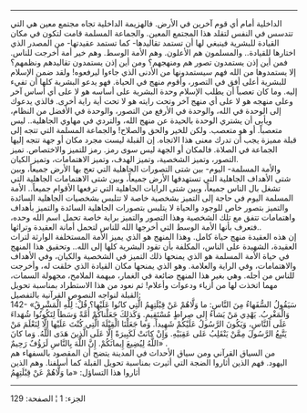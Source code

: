 ------------------------------------------------------------------------

الداخلية أمام أي قوم آخرين في الأرض. فالهزيمة الداخلية تجاه مجتمع معين
هي التي تتدسس في النفس لتقلد هذا المجتمع المعين. والجماعة المسلمة قامت
لتكون في مكان القيادة للبشرية فينبغي لها أن تستمد تقاليدها- كما تستمد
عقيدتها- من المصدر الذي اختارها للقيادة.. والمسلمون هم الأعلون. وهم
الأمة الوسط. وهم خير أمة أخرجت للناس. فمن أين إذن يستمدون تصور هم
ومنهجهم؟ ومن أين إذن يستمدون تقاليدهم ونظمهم؟  
إلا يستمدوها من الله فهم سيستمدونها من الأدنى الذي جاءوا ليرفعوه! ولقد
ضمن الإسلام للبشرية أعلى أفق في التصور، وأقوم منهج في الحياة. فهو يدعو
البشرية كلها أن تفيء إليه. وما كان تعصباً أن يطلب الإسلام وحدة البشرية
على أساسه هو لا على أي أساس آخر وعلى منهجه هو لا على أي منهج آخر وتحت
رايته هو لا تحت أية راية أخرى. فالذي يدعوك إلى الوحدة في الله، والوحدة
في الأرفع من التصور، والوحدة في الأفضل من النظام، ويأبى أن يشتري الوحدة
بالحيدة عن منهج الله، والتردي في مهاوي الجاهلية.. ليس متعصباً. أو هو
متعصب. ولكن للخير والحق والصلاح! والجماعة المسلمة التي تتجه إلى قبلة
مميزة يجب أن تدرك معنى هذا الاتجاه. إن القبلة ليست مجرد مكان أو جهة تتجه
إليها الجماعة في الصلاة. فالمكان أو الجهة ليس سوى رمز. رمز للتميز
والاختصاص. تميز التصور، وتميز الشخصية، وتميز الهدف، وتميز الاهتمامات،
وتميز الكيان.  
والأمة المسلمة- اليوم- بين شتى التصورات الجاهلية التي تعج بها الأرض
جميعاً، وبين شتى الأهداف الجاهلية التي تستهدفها الأرض جميعاً، وبين شتى
الاهتمامات الجاهلية التي تشغل بال الناس جميعاً، وبين شتى الرايات الجاهلية
التي ترفعها الأقوام جميعاً.. الأمة المسلمة اليوم في حاجة إلى التميز
بشخصية خاصة لا تتلبس بشخصيات الجاهلية السائدة والتميز بتصور خاص للوجود
والحياة لا يتلبس بتصورات الجاهلية السائدة والتميز بأهداف واهتمامات تتفق
مع تلك الشخصية وهذا التصور والتميز براية خاصة تحمل اسم الله وحده، فتعرف
بأنها الأمة الوسط التي أخرجها الله للناس لتحمل أمانة العقيدة وتراثها..  
إن هذه العقيدة منهج حياة كامل. وهذا المنهج هو الذي يميز الأمة المستخلفة
الوارثة لتراث العقيدة، الشهيدة على الناس، المكلفة بأن تقود البشرية كلها
إلى الله.. وتحقيق هذا المنهج في حياة الأمة المسلمة هو الذي يمنحها ذلك
التميز في الشخصية والكيان، وفي الأهداف والاهتمامات، وفي الراية والعلامة.
وهو الذي يمنحها مكان القيادة الذي خلقت له، وأخرجت للناس من أجله. وهي
بغير هذا المنهج ضائعة في الغمار، مبهمة الملامح، مجهولة السمات، مهما
اتخذت لها من أزياء ودعوات وأعلام! ثم نعود من هذا الاستطراد بمناسبة تحويل
القبلة لنواجه النصوص القرآنية بالتفصيل:  
142- «سَيَقُولُ السُّفَهاءُ مِنَ النَّاسِ: ما وَلَّاهُمْ عَنْ قِبْلَتِهِمُ الَّتِي كانُوا عَلَيْها؟ قُلْ:
لِلَّهِ الْمَشْرِقُ وَالْمَغْرِبُ. يَهْدِي مَنْ يَشاءُ إِلى صِراطٍ مُسْتَقِيمٍ. وَكَذلِكَ جَعَلْناكُمْ أُمَّةً وَسَطاً
لِتَكُونُوا شُهَداءَ عَلَى النَّاسِ، وَيَكُونَ الرَّسُولُ عَلَيْكُمْ شَهِيداً. وَما جَعَلْنَا الْقِبْلَةَ الَّتِي
كُنْتَ عَلَيْها إِلَّا لِنَعْلَمَ مَنْ يَتَّبِعُ الرَّسُولَ مِمَّنْ يَنْقَلِبُ عَلى عَقِبَيْهِ. وَإِنْ كانَتْ لَكَبِيرَةً
إِلَّا عَلَى الَّذِينَ هَدَى اللَّهُ. وَما كانَ اللَّهُ لِيُضِيعَ إِيمانَكُمْ. إِنَّ اللَّهَ بِالنَّاسِ لَرَؤُفٌ
رَحِيمٌ» .  
من السياق القرآني ومن سياق الأحداث في المدينة يتضح أن المقصود بالسفهاء
هم اليهود. فهم الذين أثاروا الضجة التي أثيرت بمناسبة تحويل القبلة كما
أسلفنا. وهم الذين أثاروا هذا التساؤل: «ما وَلَّاهُمْ عَنْ قِبْلَتِهِمُ

------------------------------------------------------------------------

الجزء: 1 ¦ الصفحة: 129
